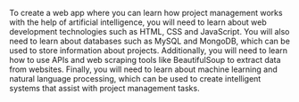  To create a web app where you can learn how project management works with the help of artificial intelligence, you will need to learn about web development technologies such as HTML, CSS and JavaScript. You will also need to learn about databases such as MySQL and MongoDB, which can be used to store information about projects. Additionally, you will need to learn how to use APIs and web scraping tools like BeautifulSoup to extract data from websites. Finally, you will need to learn about machine learning and natural language processing, which can be used to create intelligent systems that assist with project management tasks.